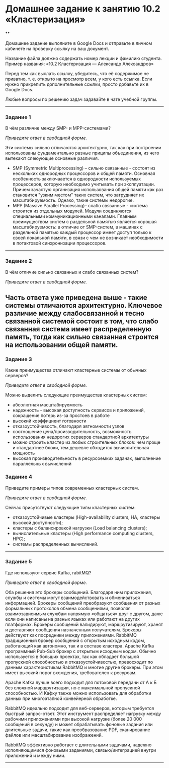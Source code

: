 # Домашнее задание к занятию 10.2 «Кластеризация»
**

Домашнее задание выполните в Google Docs и отправьте в личном кабинете на проверку ссылку на ваш документ.

Название файла должно содержать номер лекции и фамилию студента. Пример названия: «10.2 Кластеризация — Александр Александров»

Перед тем как выслать ссылку, убедитесь, что её содержимое не приватно, т. е.  открыто на просмотр всем, у кого есть ссылка. Если нужно прикрепить дополнительные ссылки, просто добавьте их в Google Docs.

Любые вопросы по решению задач задавайте в чате учебной группы.

---

### Задание 1

В чём различие между SMP- и MPP-системами?

*Приведите ответ в свободной форме.*

Эти системы сильно отличаются архитектурно, так как при построении использованы фундаментально разные приципы объединения, из чего вытекают слеюующие основные различия.
- SMP (Symmetric Multiprocessing) – сильно связанные -  состоят из нескольких однородных процессоров и общей памяти. Основная особенность заключаается в однородности используемых процессеров, которую необходимо учитывать при эксплуатации. Причем зачастую организация использования общей памяти как раз становится "узким местом" таких систем, что затрудняет их масштабируемость. Однако, такие системы недорогие.
- MPP (Massive Parallel Processing)– слабо связанные - система строится из отдельных модулей. Модули соединяются специальными коммуникационными каналами. Главным преимуществом систем с раздельной памятью является хорошая масштабируемость: в отличие от SMP-систем, в машинах с раздельной памятью каждый процессор имеет доступ только к своей локальной памяти, в связи с чем не возникает необходимости в потактовой синхронизации процессоров.

---

### Задание 2

В чём отличие сильно связанных и слабо связанных систем?

*Приведите ответ в свободной форме.*

Часть ответа уже приведена выше - такие системы отличаются архитектурно. Ключевое различие между слабосвязанной и тесно связанной системой состоит в том, что слабо связанная система имеет распределенную память, тогда как сильно связанная строится на использовании общей памяти.
---

### Задание 3

Какие преимущества отличают кластерные системы от обычных серверов?

*Приведите ответ в свободной форме.*

Можно выделить следующие преимущества кластерных систем:
- абсолютная масштабируемость
- надежность - высокая доступность сервисов и приложений, сокращение потерь из-за простоев в работе
- высокий коэффициент готовности
- отказоустойчивость, благодаря автномности узлов
- соотношение цена/производительность, возможность использования недорогих серверов стандартной архитектуры
- можно строить кластер из любых строительных блоков: чем проще и стандартнее блоки, тем дешевле обходится вычислительная мощность
- высокая производительность в ресурсоемких задачах, выполнение параллельных вычислений


### Задание 4

Приведите примеры типов современных кластерных систем.

*Приведите ответ в свободной форме.*


Сейчас присутствуют следующие типы кластерных систем:

- отказоустойчивые кластеры (High-availability clusters, HA, кластеры высокой доступности);
- кластеры с балансировкой нагрузки (Load balancing clusters);
- вычислительные кластеры (High performance computing clusters, HPC);
- системы распределенных вычислений.

---

### Задание 5

Где используют сервис Kafka, rabitMQ?

*Приведите ответ в свободной форме.*

Оба решения  это брокеры сообщений. Благодаря ним приложения, службы и системы могут взаимодействовать и обмениваться информацией. Брокеры сообщений преобразуют сообщения от разных формальных протоколов обмена сообщениями, позволяя взаимозависимым службам напрямую «общаться» друг с другом, даже если они написаны на разных языках или работают на других платформах. Брокеры сообщений валидируют, маршрутизируют, хранят и доставляют сообщения назначенным получателям. Брокеры действуют как посредники между приложениями.
RabbitMQ традиционный брокер сообщений с открытым исходным кодом, работающий как автономно, так и в составе кластера.
Apache Kafka программный Pub-Sub брокер с открытым исходным кодом. Обычно используется в больших проектах, так как обладает большой пропускной способностью и отказоустойчивостью, превосходит по данным характеристикам RabbitMQ и многие другие брокеры. При этом имеет высокий порог вхождения, требователен к ресурсам.

Apache Kafka лучше всего подходит для потоковой передачи от А к Б без сложной маршрутизации, но с максимальной пропускной способностью. И Кафку также можно использовать для обработки данных при многоэтапной конвейерной обработке.

RabbitMQ идеально подходит для веб-серверов, которым требуется быстрый запрос-ответ. Этот инструмент распределяет нагрузку между рабочими приложениями при высокой нагрузке (более 20 000 сообщений в секунду) и может обрабатывать фоновые задания или длительные задачи, такие как преобразование PDF, сканирование файлов или масштабирование изображений.

RabbitMQ эффективно работает с длительными задачами, надежно исполняющимися фоновыми заданиями, связью/интеграцией внутри приложений и между ними.

---


